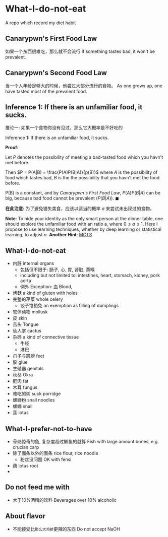 # What-I-do-not-eat
A repo which record my diet habit

## Canarypwn's First Food Law
如果一个东西很难吃，那么就不会流行 If something tastes bad, it won't be prevalent.

## Canarypwn's Second Food Law
当一个人年龄足够大的时候，他尝过大部分流行的食物。 As one grows up, one have tasted most of the prevalent food.

## Inference 1: If there is an unfamiliar food, it sucks.

推论一: 如果一个食物你没有见过，那么它大概率是不好吃的

Inference 1: If there is an unfamiliar food, it sucks.

**Proof:**

Let $P$ denotes the possibility of meeting a bad-tasted food which you havn't met before.

Then 
$P = P(A|B) = \frac{P(A)P(B|A)}{p(B)}$ where $A$ is the possibility of food which tastes bad, $B$ is the the possibility that you havn't met the food before.

P(B) is a constant, and by *Canarypwn's First Food Law*, $P(A)P(B|A)$ can be big, because bad food cannot be prevalent ($P(B|A)$). $\blacksquare$



**在此注意**: 为了避免错失美食，应该以适当的概率 $a$ 来尝试未出现过的食物。

**Note**: To hide your identity as the only smart person at the dinner table, one should explore the unfamiliar food with an ratio a, where $0 \le a \le 1$. Here I propose to use learning techniques, whether by deep learning or statistical learning, to adjust $a$.
**Another Hint**: [MCTS](https://en.wikipedia.org/wiki/Monte_Carlo_tree_search)

## What-I-do-not-eat
- 内脏 internal organs
  - 包括但不限于: 肠子, 心, 胃, 肾脏, 黄喉
  - including but not limited to: intestines, heart, stomach, kidney, pork aorta
  - 例外 Exception: 血 Blood, 
- 烤麸 a kind of gluten with holes
- 完整的芹菜 whole celery
  - 饺子馅豁免 an exemption as filling of dumplings
- 软体动物 mollusk
- 皮 skin
- 舌头 Tongue
- 仙人掌 cactus
- 杂碎 a kind of connective tissue
  - 牛经
  - 淋巴
- 爪子与蹄膀 feet
- 胶 glue
- 生殖器 genitals
- 秋葵 Okra 
- 肥肉 fat
- 木耳 fungus
- 难吃的粥 suck porridge
- 螺蛳粉 snail noodles
- 螺蛳 snail
- 莲 lotus

## What-I-prefer-not-to-have
- 骨骼惊奇的鱼, 复杂度超过鲫鱼的就算 Fish with large amount bones, e.g. crucian carp
- 除了面条以外的面条 rice flour, rice noodle
  - 粉丝没问题 OK with fensi
- 藕 lotus root
- 

## Do not feed me with
- 大于10%酒精的饮料 Beverages over 10% alcoholic

## About flavor
- 不能接受比`那么大鸡排`更辣的东西 Do not accept NaOH 
